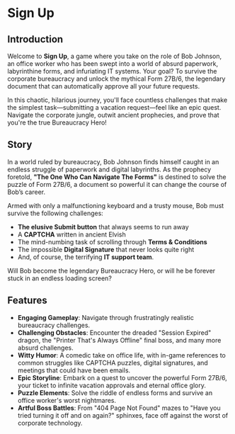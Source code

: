 # Sign Up

## Introduction

Welcome to **Sign Up**, a game where you take on the role of Bob Johnson, an office worker who has been swept into a world of absurd paperwork, labyrinthine forms, and infuriating IT systems. Your goal? To survive the corporate bureaucracy and unlock the mythical Form 27B/6, the legendary document that can automatically approve all your future requests.

In this chaotic, hilarious journey, you'll face countless challenges that make the simplest task—submitting a vacation request—feel like an epic quest. Navigate the corporate jungle, outwit ancient prophecies, and prove that you're the true Bureaucracy Hero!

## Story

In a world ruled by bureaucracy, Bob Johnson finds himself caught in an endless struggle of paperwork and digital labyrinths. As the prophecy foretold, **"The One Who Can Navigate The Forms"** is destined to solve the puzzle of Form 27B/6, a document so powerful it can change the course of Bob’s career.

Armed with only a malfunctioning keyboard and a trusty mouse, Bob must survive the following challenges:

- **The elusive Submit button** that always seems to run away
- A **CAPTCHA** written in ancient Elvish
- The mind-numbing task of scrolling through **Terms & Conditions**
- The impossible **Digital Signature** that never looks quite right
- And, of course, the terrifying **IT support team**.

Will Bob become the legendary Bureaucracy Hero, or will he be forever stuck in an endless loading screen?

## Features

- **Engaging Gameplay**: Navigate through frustratingly realistic bureaucracy challenges.
- **Challenging Obstacles**: Encounter the dreaded "Session Expired" dragon, the "Printer That's Always Offline" final boss, and many more absurd challenges.
- **Witty Humor**: A comedic take on office life, with in-game references to common struggles like CAPTCHA puzzles, digital signatures, and meetings that could have been emails.
- **Epic Storyline**: Embark on a quest to uncover the powerful Form 27B/6, your ticket to infinite vacation approvals and eternal office glory.
- **Puzzle Elements**: Solve the riddle of endless forms and survive an office worker's worst nightmares.
- **Artful Boss Battles**: From "404 Page Not Found" mazes to "Have you tried turning it off and on again?" sphinxes, face off against the worst of corporate technology.
